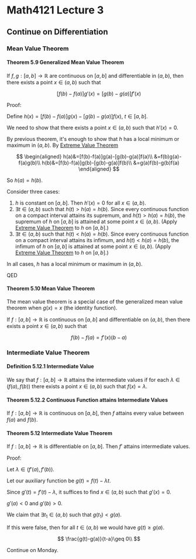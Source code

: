 # Math4121 Lecture 3

## Continue on Differentiation

### Mean Value Theorem

#### Theorem 5.9 Generalized Mean Value Theorem

If $f,g:[a,b]\to \mathbb{R}$ are continuous on $[a,b]$ and differentiable in $(a,b)$, then there exists a point $x\in (a,b)$ such that

$$
[f(b)-f(a)]g'(x)=[g(b)-g(a)]f'(x)
$$

Proof:

Define $h(x)=[f(b)-f(a)]g(x)-[g(b)-g(a)]f(x)$, $t\in [a,b]$.

We need to show that there exists a point $x\in (a,b)$ such that $h'(x)=0$.

By previous theorem, it's enough to show that $h$ has a local minimum or maximum in $(a,b)$. By [Extreme Value Theorem](https://notenextra.trance-0.com/Math4111/Math4111_L24#theorem-416-extreme-value-theorem)

$$
\begin{aligned}
h(a)&=[f(b)-f(a)]g(a)-[g(b)-g(a)]f(a)\\
&=f(b)g(a)-f(a)g(b)\\
h(b)&=[f(b)-f(a)]g(b)-[g(b)-g(a)]f(b)\\
&=g(a)f(b)-g(b)f(a)
\end{aligned}
$$

So $h(a)=h(b)$.

Consider three cases:

1. $h$ is constant on $[a,b]$. Then $h'(x)=0$ for all $x\in (a,b)$.
2. $\exists t\in (a,b)$ such that $h(t)>h(a)=h(b)$. Since every continuous function on a compact interval attains its supremum, and $h(t)>h(a)=h(b)$, the supremum of $h$ on $[a,b]$ is attained at some point $x\in (a,b)$. (Apply [Extreme Value Theorem](https://notenextra.trance-0.com/Math4111/Math4111_L24#theorem-416-extreme-value-theorem) to $h$ on $[a,b]$.)
3. $\exists t\in (a,b)$ such that $h(t)<h(a)=h(b)$. Since every continuous function on a compact interval attains its infimum, and $h(t)<h(a)=h(b)$, the infimum of $h$ on $[a,b]$ is attained at some point $x\in (a,b)$. (Apply [Extreme Value Theorem](https://notenextra.trance-0.com/Math4111/Math4111_L24#theorem-416-extreme-value-theorem) to $h$ on $[a,b]$.)

In all cases, $h$ has a local minimum or maximum in $(a,b)$.

QED

#### Theorem 5.10 Mean Value Theorem

The mean value theorem is a special case of the generalized mean value theorem when $g(x)=x$ (the identity function).

If $f:[a,b]\to \mathbb{R}$ is continuous on $[a,b]$ and differentiable on $(a,b)$, then there exists a point $x\in (a,b)$ such that

$$
f(b)-f(a)=f'(x)(b-a)
$$

### Intermediate Value Theorem

#### Definition 5.12.1 Intermediate Value

We say that $f:[a,b]\to \mathbb{R}$ attains the intermediate values if for each $\lambda\in (f(a),f(b))$ there exists a point $x\in (a,b)$ such that $f(x)=\lambda$.

#### Theorem 5.12.2 Continuous Function attains Intermediate Values

If $f:[a,b]\to \mathbb{R}$ is continuous on $[a,b]$, then $f$ attains every value between $f(a)$ and $f(b)$.

#### Theorem 5.12 Intermediate Value Theorem

If $f:[a,b]\to \mathbb{R}$ is differentiable on $[a,b]$. Then $f'$ attains intermediate values.

Proof:

Let $\lambda\in (f'(a),f'(b))$.

Let our auxiliary function be $g(t)=f(t)-\lambda t$.

Since $g'(t)=f'(t)-\lambda$, it suffices to find $x\in (a,b)$ such that $g'(x)=0$.

$g'(a)<0$ and $g'(b)>0$.

We claim that $\exists t_1\in (a,b)$ such that $g(t_1)<g(a)$.

If this were false, then for all $t\in (a,b)$ we would have $g(t)\geq g(a)$.

$$
\frac{g(t)-g(a)}{t-a}\geq 0\\
$$

Continue on Monday.
